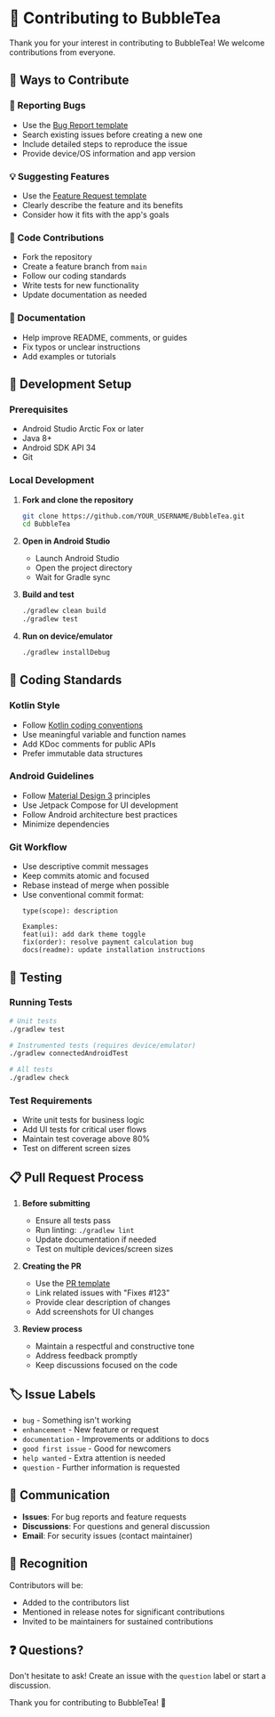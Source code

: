 # 🤝 Contributing to BubbleTea

Thank you for your interest in contributing to BubbleTea! We welcome contributions from everyone.

## 🌟 Ways to Contribute

### 🐛 Reporting Bugs
- Use the [Bug Report template](.github/ISSUE_TEMPLATE/bug_report.md)
- Search existing issues before creating a new one
- Include detailed steps to reproduce the issue
- Provide device/OS information and app version

### 💡 Suggesting Features
- Use the [Feature Request template](.github/ISSUE_TEMPLATE/feature_request.md)
- Clearly describe the feature and its benefits
- Consider how it fits with the app's goals

### 🔧 Code Contributions
- Fork the repository
- Create a feature branch from `main`
- Follow our coding standards
- Write tests for new functionality
- Update documentation as needed

### 📝 Documentation
- Help improve README, comments, or guides
- Fix typos or unclear instructions
- Add examples or tutorials

## 🚀 Development Setup

### Prerequisites
- Android Studio Arctic Fox or later
- Java 8+
- Android SDK API 34
- Git

### Local Development
1. **Fork and clone the repository**
   ```bash
   git clone https://github.com/YOUR_USERNAME/BubbleTea.git
   cd BubbleTea
   ```

2. **Open in Android Studio**
   - Launch Android Studio
   - Open the project directory
   - Wait for Gradle sync

3. **Build and test**
   ```bash
   ./gradlew clean build
   ./gradlew test
   ```

4. **Run on device/emulator**
   ```bash
   ./gradlew installDebug
   ```

## 📝 Coding Standards

### Kotlin Style
- Follow [Kotlin coding conventions](https://kotlinlang.org/docs/coding-conventions.html)
- Use meaningful variable and function names
- Add KDoc comments for public APIs
- Prefer immutable data structures

### Android Guidelines
- Follow [Material Design 3](https://m3.material.io/) principles
- Use Jetpack Compose for UI development
- Follow Android architecture best practices
- Minimize dependencies

### Git Workflow
- Use descriptive commit messages
- Keep commits atomic and focused
- Rebase instead of merge when possible
- Use conventional commit format:
  ```
  type(scope): description
  
  Examples:
  feat(ui): add dark theme toggle
  fix(order): resolve payment calculation bug
  docs(readme): update installation instructions
  ```

## 🧪 Testing

### Running Tests
```bash
# Unit tests
./gradlew test

# Instrumented tests (requires device/emulator)
./gradlew connectedAndroidTest

# All tests
./gradlew check
```

### Test Requirements
- Write unit tests for business logic
- Add UI tests for critical user flows
- Maintain test coverage above 80%
- Test on different screen sizes

## 📋 Pull Request Process

1. **Before submitting**
   - Ensure all tests pass
   - Run linting: `./gradlew lint`
   - Update documentation if needed
   - Test on multiple devices/screen sizes

2. **Creating the PR**
   - Use the [PR template](.github/pull_request_template.md)
   - Link related issues with "Fixes #123"
   - Provide clear description of changes
   - Add screenshots for UI changes

3. **Review process**
   - Maintain a respectful and constructive tone
   - Address feedback promptly
   - Keep discussions focused on the code

## 🏷️ Issue Labels

- `bug` - Something isn't working
- `enhancement` - New feature or request
- `documentation` - Improvements or additions to docs
- `good first issue` - Good for newcomers
- `help wanted` - Extra attention is needed
- `question` - Further information is requested

## 💬 Communication

- **Issues**: For bug reports and feature requests
- **Discussions**: For questions and general discussion
- **Email**: For security issues (contact maintainer)

## 🎉 Recognition

Contributors will be:
- Added to the contributors list
- Mentioned in release notes for significant contributions
- Invited to be maintainers for sustained contributions

## ❓ Questions?

Don't hesitate to ask! Create an issue with the `question` label or start a discussion.

Thank you for contributing to BubbleTea! 🧋